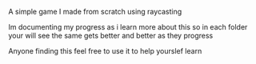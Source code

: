 A simple game I made from scratch using raycasting

Im documenting my progress as i learn more about this so in each folder your will see the same gets better and better as they progress

Anyone finding this feel free to use it to help yourslef learn
